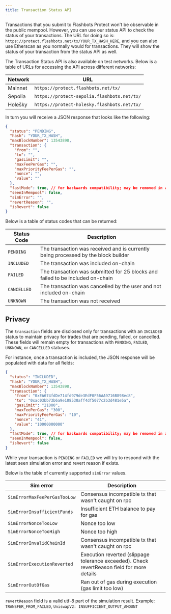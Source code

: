 ```yaml
---
title: Transaction Status API
---
```


Transactions that you submit to Flashbots Protect won't be observable in the public mempool. However, you can use our status API to check the status of your transactions. The URL for doing so is: `https://protect.flashbots.net/tx/YOUR_TX_HASH_HERE`, and you can also use Etherscan as you normally would for transactions. They will show the status of your transaction from the status API as well.

The Transaction Status API is also available on test networks. Below is a table of URLs for accessing the API across different networks:

| Network  | URL                                                |
| -------- | -------------------------------------------------- |
| Mainnet  | `https://protect.flashbots.net/tx/` |
| Sepolia  | `https://protect-sepolia.flashbots.net/tx/` |
| Holešky  | `https://protect-holesky.flashbots.net/tx/` |



In turn you will receive a JSON response that looks like the following:

```json
{
  "status": "PENDING",
  "hash": "YOUR_TX_HASH",
  "maxBlockNumber": 13543898,
  "transaction": {
    "from": "",
    "to": "",
    "gasLimit": "",
    "maxFeePerGas": "",
    "maxPriorityFeePerGas": "",
    "nonce": "",
    "value": ""
  },
  "fastMode": true, // for backwards compatibility; may be removed in a future version
  "seenInMempool": false,
  "simError": "",
  "revertReason": "",
  "isRevert": false
}
```

Below is a table of status codes that can be returned:

| Status Code | Description                                                                        |
| ----------- | ---------------------------------------------------------------------------------- |
| `PENDING`   | The transaction was received and is currently being processed by the block builder |
| `INCLUDED`  | The transaction was included on-chain                                              |
| `FAILED`    | The transaction was submitted for 25 blocks and failed to be included on-chain     |
| `CANCELLED` | The transaction was cancelled by the user and not included on-chain                |
| `UNKNOWN`   | The transaction was not received                                                   |

## Privacy

The `transaction` fields are disclosed only for transactions with an `INCLUDED` status to maintain privacy for trades that are pending, failed, or cancelled. These fields will remain empty for transactions with `PENDING`, `FAILED`, `UNKNOWN`, or `CANCELLED` statuses.

For instance, once a transaction is included, the JSON response will be populated with data for all fields:

```json
{
  "status": "INCLUDED",
  "hash": "YOUR_TX_HASH",
  "maxBlockNumber": 13543898,
  "transaction": {
    "from": "0xEA674fdDe714fd979de3EdF0F56AA9716B898ec8",
    "to": "0xac03bb73b6a9e108530aff4df5077c2b3d481e5a",
    "gasLimit": "21000",
    "maxFeePerGas": "300",
    "maxPriorityFeePerGas": "10",
    "nonce": "41",
    "value": "10000000000"
  },
  "fastMode": true, // for backwards compatibility; may be removed in a future version
  "seenInMempool": false,
  "isRevert": false
}
```

While your transaction is `PENDING` or `FAILED` we will try to respond with the latest seen simulation error and revert reason if exists.

Below is the table of currently supported `simError` values.

| Sim error                    | Description                                                                                 |
|------------------------------|---------------------------------------------------------------------------------------------|
| `SimErrorMaxFeePerGasTooLow` | Consensus incompatible tx that wasn't caught on rpc                                         |
| `SimErrorInsufficientFunds`  | Insufficient ETH balance to pay for gas                                                     |
| `SimErrorNonceTooLow`        | Nonce too low                                                                               |
| `SimErrorNonceTooHigh`       | Nonce too high                                                                              |
| `SimErrorInvalidChainId`     | Consensus incompatible tx that wasn't caught on rpc                                         |
| `SimErrorExecutionReverted`  | Execution reverted (slippage tolerance exceeded). Check revertReason field for more details |
| `SimErrorOutOfGas`           | Ran out of gas during execution (gas limit too low)                                         |

`revertReason` field is a valid utf-8 part of the simulation result. Example: `TRANSFER_FROM_FAILED`, `UniswapV2: INSUFFICIENT_OUTPUT_AMOUNT` 
